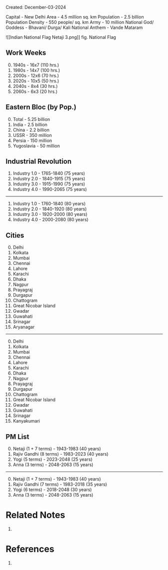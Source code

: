 Created: December-03-2024

Capital - New Delhi
Area - 4.5 million sq. km
Population - 2.5 billion
Population Density - 550 people/ sq. km
Army - 10 million
National God/ Goddess - Bhavani/ Durga/ Kali
National Anthem - Vande Mataram

![[Indian National Flag Netaji 3.png]]
fig. National Flag

## Work Weeks

0. 1940s - 16x7 (110 hrs.)
1. 1980s - 14x7 (100 hrs.)
2. 2000s - 12x6 (70 hrs.)
3. 2020s - 10x5 (50 hrs.)
4. 2040s - 8x4 (30 hrs.)
5. 2060s - 6x3 (20 hrs.)

## Eastern Bloc (by Pop.)

0. Total - 5.25 billion
1. India - 2.5 billion
2. China - 2.2 billion
3. USSR - 350 million
4. Persia - 150 million
5. Yugoslavia - 50 million

## Industrial Revolution

1. Industry 1.0 - 1765-1840 (75 years)
2. Industry 2.0 - 1840-1915 (75 years)
3. Industry 3.0 - 1915-1990 (75 years)
4. Industry 4.0 - 1990-2065 (75 years)

___

1. Industry 1.0 - 1760-1840 (80 years)
2. Industry 2.0 - 1840-1920 (80 years)
3. Industry 3.0 - 1920-2000 (80 years)
4. Industry 4.0 - 2000-2080 (80 years)

## Cities

0. Delhi
1. Kolkata
2. Mumbai
3. Chennai
4. Lahore
5. Karachi
6. Dhaka
7. Nagpur
8. Prayagraj
9. Durgapur
10. Chattogram
11. Great Nicobar Island
12. Gwadar
13. Guwahati
14. Srinagar
15. Aryanagar

___

0. Delhi
1. Kolkata
2. Mumbai
3. Chennai
4. Lahore
5. Karachi
6. Dhaka
7. Nagpur
8. Prayagraj
9. Durgapur
10. Chattogram
11. Great Nicobar Island
12. Gwadar
13. Guwahati
14. Srinagar
15. Kanyakumari

## PM List

0. Netaji (1 + 7 terms) - 1943-1983 (40 years)
1. Rajiv Gandhi (8 terms) - 1983-2023 (40 years)
2. Yogi (5 terms) - 2023-2048 (25 years)
3. Anna (3 terms) - 2048-2063 (15 years)

___

0. Netaji (1 + 7 terms) - 1943-1983 (40 years)
1. Rajiv Gandhi (7 terms) - 1983-2018 (35 years)
2. Yogi (6 terms) - 2018-2048 (30 years)
3. Anna (3 terms) - 2048-2063 (15 years)

# Related Notes

1. 
# References

1. 